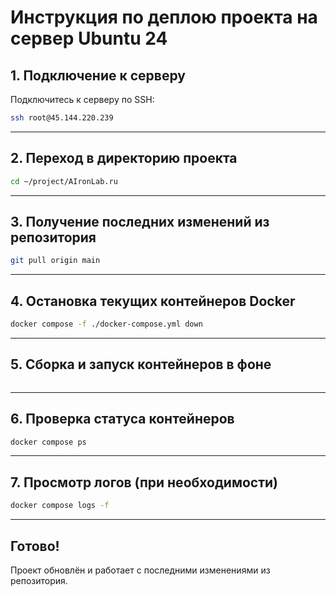 # Инструкция по деплою проекта на сервер Ubuntu 24

## 1. Подключение к серверу

Подключитесь к серверу по SSH:

```bash
ssh root@45.144.220.239
```

---

## 2. Переход в директорию проекта

```bash
cd ~/project/AIronLab.ru
```

---

## 3. Получение последних изменений из репозитория

```bash
git pull origin main
```

---

## 4. Остановка текущих контейнеров Docker

```bash
docker compose -f ./docker-compose.yml down
```

---

## 5. Сборка и запуск контейнеров в фоне

```bash
```

---

## 6. Проверка статуса контейнеров

```bash
docker compose ps
```

---

## 7. Просмотр логов (при необходимости)

```bash
docker compose logs -f
```

---

## Готово!

Проект обновлён и работает с последними изменениями из репозитория.
